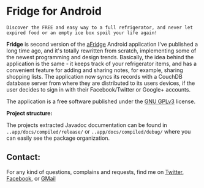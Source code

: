 Fridge for Android
==================

`Discover the FREE and easy way to a full refrigerator, and never let expired food or an empty ice box spoil your life again!`

**Fridge** is second version of the [aFridge](https://github.com/Drakuwa/aFridge "aFridge") Android application I've published a long time ago, and it's totally rewritten from scratch, implementing some of the newest programming and design trends. Basically, the idea behind the application is the same - it keeps track of your refrigerator items, and has a convenient feature for adding and sharing notes, for example, sharing shopping lists. The application now syncs its records with a CouchDB database server from where they are distributed to its users devices, if the user decides to sign in with their Facebook/Twitter or Google+ accounts.

The application is a free software published under the [GNU GPLv3](http://www.gnu.org/licenses/gpl-3.0.txt "GNU GPLv3") license.

**Project structure:**

The projects extracted Javadoc documentation can be found in `..app/docs/compiled/release/` or `..app/docs/compiled/debug/` where you can easily see the package organization.

Contact:
-------

For any kind of questions, complains and requests, find me on [Twitter](http://twitter.com/drakuwa "Twitter"), [Facebook](http://www.facebook.com/drakuwa "Facebook"), or [GMail](mailto:drakuwa@gmail.com "Gmail")